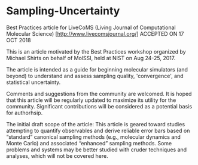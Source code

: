 # Sampling-Uncertainty
Best Practices article for LiveCoMS (Living Journal of Computational 
Molecular Science) [http://www.livecomsjournal.org/]
ACCEPTED ON 17 OCT 2018

This is an article motivated by the Best Practices workshop organized by Michael Shirts on behalf of MolSSI,
held at NIST on Aug 24-25, 2017.

The article is intended as a guide for beginning molecular simulators (and beyond)
to understand and assess sampling quality, 'convergence', and statistical uncertainty.

Comments and suggestions from the community are welcomed.
It is hoped that this article will be regularly updated to maximize its utility for the community.
Significant contributions will be considered as a potential basis for authorhsip.

The initial draft scope of the article:
This article is geared toward studies attempting to quantify observables and derive reliable error bars 
based on “standard” canonical sampling methods (e.g., molecular dynamics and Monte Carlo) and 
associated “enhanced” sampling methods.  Some problems and systems may be better studied with 
cruder techniques and analyses, which will not be covered here.
